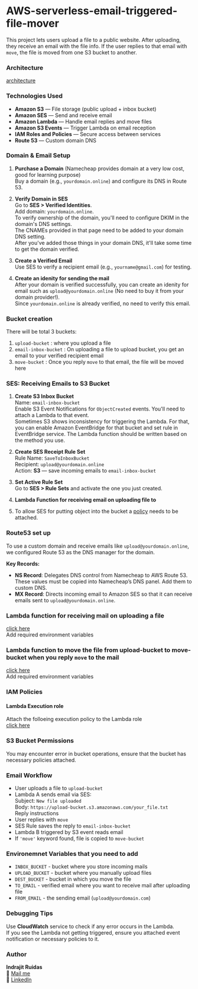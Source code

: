 # AWS-serverless-email-triggered-file-mover

This project lets users upload a file to a public website. After uploading, they receive an email with the file info. If the user replies to that email with `move`, the file is moved from one S3 bucket to another.

### Architecture

[architecture](./architecture/architecture.png)

### Technologies Used

- **Amazon S3** — File storage (public upload + inbox bucket)  
- **Amazon SES** — Send and receive email  
- **Amazon Lambda** — Handle email replies and move files  
- **Amazon S3 Events** — Trigger Lambda on email reception  
- **IAM Roles and Policies** — Secure access between services  
- **Route 53** — Custom domain DNS  

### Domain & Email Setup

1. **Purchase a Domain** (Namecheap provides domain at a very low cost, good for learning purpose)  
   Buy a domain (e.g., `yourdomain.online`) and configure its DNS in Route 53.

2. **Verify Domain in SES**  
   Go to **SES > Verified Identities**.  
   Add domain: `yourdomain.online`.  
   To verify ownership of the domain, you'll need to configure DKIM in the domain's DNS settings.  
   The CNAMEs provided in that page need to be added to your domain DNS setting.  
   After you've added those things in your domain DNS, it'll take some time to get the domain verified.

3. **Create a Verified Email**  
   Use SES to verify a recipient email (e.g., `yourname@gmail.com`) for testing.

4. **Create an idenity for sending the mail**  
   After your domain is verified successfully, you can create an idenity for email such as `upload@yourdomain.online` (No need to buy it from your domain provider!).  
   Since `yourdomain.online` is already verified, no need to verify this email.

### Bucket creation

There will be total 3 buckets:

1. `upload-bucket` : where you upload a file  
2. `email-inbox-bucket` : On uploading a file to upload bucket, you get an email to your verified recipient email  
3. `move-bucket` : Once you reply `move` to that email, the file will be moved here

### SES: Receiving Emails to S3 Bucket

1. **Create S3 Inbox Bucket**  
   Name: `email-inbox-bucket`  
   Enable S3 Event Notifications for `ObjectCreated` events. You'll need to attach a Lambda to that event.  
   Sometimes S3 shows inconsistency for triggering the Lambda. For that, you can enable Amazon EventBridge for that bucket and set rule in EventBridge service. The Lambda function should be written based on the method you use.

2. **Create SES Receipt Rule Set**  
   Rule Name: `SaveToInboxBucket`  
   Recipient: `upload@yourdomain.online`  
   Action: **S3** — save incoming emails to `email-inbox-bucket`

3. **Set Active Rule Set**  
   Go to **SES > Rule Sets** and activate the one you just created.

4. **Lambda Function for receiving email on uploading file to**

5. To allow SES for putting object into the bucket a [policy](./ses_policy_for_putting_object.json) needs to be attached.

### Route53 set up

To use a custom domain and receive emails like `upload@yourdomain.online`, we configured Route 53 as the DNS manager for the domain.

**Key Records:**

- **NS Record**: Delegates DNS control from Namecheap to AWS Route 53. These values must be copied into Namecheap’s DNS panel. Add them to custom DNS.  
- **MX Record**: Directs incoming email to Amazon SES so that it can receive emails sent to `upload@yourdomain.online`.

### Lambda function for receiving mail on uploading a file

[click here](./receive_mail_on_upload.py)  
Add required environment variables

### Lambda function to move the file from upload-bucket to move-bucket when you reply `move` to the mail

[click here](./move_file_on_reply.py)  
Add required environment variables

### IAM Policies

#### Lambda Execution role

Attach the folloeing execution policy to the Lambda role  
[click here](./iam_lamba_role_policy.json)

### S3 Bucket Permissions

You may encounter error in bucket operations, ensure that the bucket has necessary policies attached.

### Email Workflow

- User uploads a file to `upload-bucket`
- Lambda A sends email via SES:  
  Subject: `New file uploaded`  
  Body: `https://upload-bucket.s3.amazonaws.com/your_file.txt`  
  Reply instructions
- User replies with `move`
- SES Rule saves the reply to `email-inbox-bucket`
- Lambda B triggered by S3 event reads email
- If `'move'` keyword found, file is copied to `move-bucket`

### Environemnet Variables that you need to add

- `INBOX_BUCKET` - bucket where you store incoming mails  
- `UPLOAD_BUCKET` - bucket where you manually upload files  
- `DEST_BUCKET` - bucket in which you move the file  
- `TO_EMAIL` - verified email where you want to receive mail after uploading file  
- `FROM_EMAIL` - the sending email (`upload@yourdomain.com`)

### Debugging Tips

Use **CloudWatch** service to check if any error occurs in the Lambda.  
If you see the Lambda not getting triggered, ensure you attached event notification or necessary policies to it.

### Author

**Indrajit Ruidas**  
📧 [Mail me](mailto:indrajitruidas8436@yahoo.com)  
🔗 [LinkedIn](https://linkedin.com/in/indrajitruidas1225)
